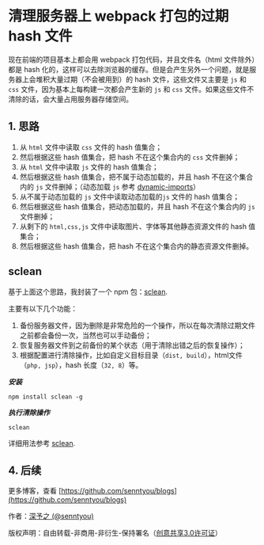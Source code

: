 # 清理服务器上 webpack 打包的过期 hash 文件

现在前端的项目基本上都会用 webpack 打包代码，并且文件名（html 文件除外）都是 hash 化的，这样可以去除浏览器的缓存。但是会产生另外一个问题，就是服务器上会堆积大量过期（不会被用到）的 hash 文件，这些文件又主要是 `js` 和 `css` 文件，因为基本上每构建一次都会产生新的 `js` 和 `css` 文件。如果这些文件不清除的话，会大量占用服务器存储空间。

## 1. 思路

1. 从 `html` 文件中读取 `css` 文件的 hash 值集合；
2. 然后根据这些 hash 值集合，把 hash 不在这个集合内的 `css` 文件删掉；
3. 从 `html` 文件中读取 `js` 文件的 hash 值集合；
4. 然后根据这些 hash 值集合，把不属于动态加载的，并且 hash 不在这个集合内的 `js` 文件删掉；（动态加载 `js` 参考 [dynamic-imports](https://webpack.js.org/guides/code-splitting/#dynamic-imports)） 
5. 从不属于动态加载的 `js` 文件中读取动态加载的`js` 文件的 hash 值集合；
6. 然后根据这些 hash 值集合，把动态加载的，并且 hash 不在这个集合内的 `js` 文件删掉；
7. 从剩下的 `html,css,js` 文件中读取图片、字体等其他静态资源文件的 hash 值集合；
8. 然后根据这些 hash 值集合，把 hash 不在这个集合内的静态资源文件删掉。

## sclean

基于上面这个思路，我封装了一个 npm 包：[sclean](https://github.com/senntyou/sclean).

主要有以下几个功能：

1. 备份服务器文件，因为删除是非常危险的一个操作，所以在每次清除过期文件之前都会备份一次，当然也可以手动备份；
2. 恢复服务器文件到之前备份的某个状态（用于清除出错之后的恢复操作）；
3. 根据配置进行清除操作，比如自定义目标目录（`dist, build`），html文件（`php, jsp`），hash 长度（`32, 8`）等。

***安装***

```
npm install sclean -g
```

***执行清除操作***

```
sclean
```

详细用法参考 [sclean](https://github.com/senntyou/sclean).

## 4. 后续

更多博客，查看 [https://github.com/senntyou/blogs](https://github.com/senntyou/blogs)

作者：[深予之 (@senntyou)](https://github.com/senntyou)

版权声明：自由转载-非商用-非衍生-保持署名（[创意共享3.0许可证](https://creativecommons.org/licenses/by-nc-nd/3.0/deed.zh)）
